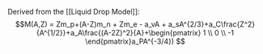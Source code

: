 Derived from the [[Liquid Drop Model]]:
$$M(A,Z) = Zm_p+(A-Z)m_n + Zm_e - a_vA + a_sA^{2/3}+a_C\frac{Z^2}{A^{1/2}}+a_A\frac{(A-2Z)^2}{A}+\begin{pmatrix}  1 \\  0 \\ -1   \end{pmatrix}a_PA^{-3/4}) $$